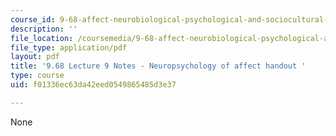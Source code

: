 ```yaml
---
course_id: 9-68-affect-neurobiological-psychological-and-sociocultural-counterparts-of-feelings-spring-2013
description: ''
file_location: /coursemedia/9-68-affect-neurobiological-psychological-and-sociocultural-counterparts-of-feelings-spring-2013/f01336ec63da42eed0549865485d3e37_MIT9_68S13_Ner_hand_L9.pdf
file_type: application/pdf
layout: pdf
title: '9.68 Lecture 9 Notes - Neuropsychology of affect handout '
type: course
uid: f01336ec63da42eed0549865485d3e37

---
```

None